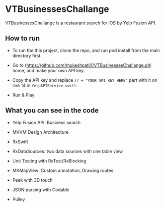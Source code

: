 # VTBusinessesChallange
VTBusinessesChallange is a restaurant search for iOS by Yelp Fusion API.

## How to run
- To run the this project, clone the repo, and run pod install from the main directory first.
- Go to (https://github.com/mukeshpatil1/VTBusinessesChallange.git) home, and make your own API key.
- Copy the API key and replace `// + "YOUR API KEY HERE"` part with it on line 14 in `YelpAPIService.swift`.


- Run & Play

## What you can see in the code

- Yelp Fusion API: Business search

- MVVM Design Architecture 

- RxSwift

- RxDataSources: two data sources with one table view

- Unit Testing with RxTest/RxBlocking

- MKMapView: Custom annotation, Drawing routes

- Peek with 3D touch

- JSON parsing with Codable

- Pulley

